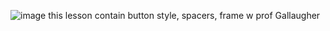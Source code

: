 ![image](https://github.com/user-attachments/assets/e2b33476-4365-4e93-8001-df0a5fcdc1e5)
this lesson contain button style, spacers, frame
w prof Gallaugher 
